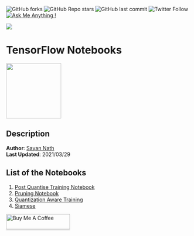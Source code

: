 ![GitHub forks](https://img.shields.io/github/forks/sayannath/Tensorflow-Notebooks?style=for-the-badge)
![GitHub Repo stars](https://img.shields.io/github/stars/sayannath/Tensorflow-Notebooks?style=for-the-badge)
![GitHub last commit](https://img.shields.io/github/last-commit/sayannath/Tensorflow-Notebooks?style=for-the-badge)
![Twitter Follow](https://img.shields.io/twitter/follow/sayannath2350?style=for-the-badge)
[![Ask Me Anything !](https://img.shields.io/badge/Ask%20me-anything-1abc9c.svg?style=for-the-badge)](https://gitHub.com/sayannath)

<a href="https://github.com/sayannath/MIRNet-Flutter/graphs/contributors">
  <img src="https://contrib.rocks/image?repo=sayannath/Tensorflow-Notebooks" />
</a>

# TensorFlow Notebooks
<img height=150 width=150 src="https://colab.research.google.com/img/colab_favicon_256px.png">

## Description

**Author**: [Sayan Nath](https://sayannath.biz/)<br>
**Last Updated**: 2021/03/29

## List of the Notebooks

1. [Post Quantise Training Notebook](https://colab.research.google.com/drive/1EysBC5PHJcg5dp9Qaj59t8jaHc_7JfgV?usp=sharing)
2. [Pruning Notebook](https://colab.research.google.com/drive/1sYTDxGSxN3B3KzbZM94ths1zuvkNqiA7?usp=sharing)
3. [Quantization Aware Training](https://colab.research.google.com/drive/1Wdso2N_76E8Xxniqd4C6T1sV5BuhKN1o?usp=sharing)
4. [Siamese]()

<a href="https://www.buymeacoffee.com/sayannath235" target="_blank"><img src="https://www.buymeacoffee.com/assets/img/custom_images/orange_img.png" alt="Buy Me A Coffee" style="height: 41px !important;width: 174px !important;box-shadow: 0px 3px 2px 0px rgba(190, 190, 190, 0.5) !important;-webkit-box-shadow: 0px 3px 2px 0px rgba(190, 190, 190, 0.5) !important;" ></a>
